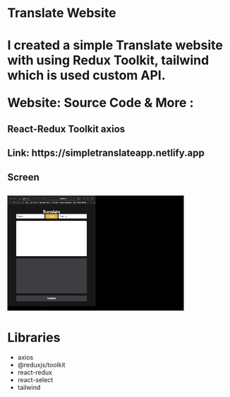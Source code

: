 <h1>Translate Website<h1>

I created a simple Translate website with using Redux Toolkit, tailwind which is used custom API.

Website:
Source Code & More :

<h2>React-Redux Toolkit axios<h2>
<h2>Link: https://simpletranslateapp.netlify.app<h2>
<h2> Screen <h2>

![](Translate.gif)

# Libraries

- axios
- @reduxjs/toolkit
- react-redux
- react-select
- tailwind

